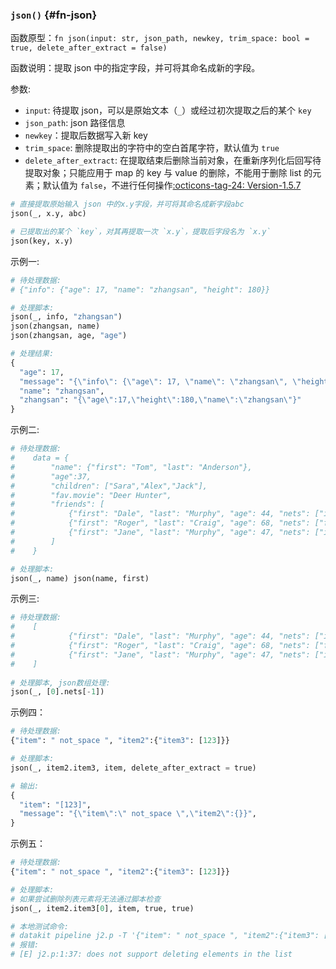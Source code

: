 ### `json()` {#fn-json}

函数原型：`fn json(input: str, json_path, newkey, trim_space: bool = true, delete_after_extract = false)`

函数说明：提取 json 中的指定字段，并可将其命名成新的字段。

参数:

- `input`: 待提取 json，可以是原始文本（`_`）或经过初次提取之后的某个 `key`
- `json_path`: json 路径信息
- `newkey`：提取后数据写入新 key
- `trim_space`: 删除提取出的字符中的空白首尾字符，默认值为 `true`
- `delete_after_extract`: 在提取结束后删除当前对象，在重新序列化后回写待提取对象；只能应用于 map 的 key 与 value 的删除，不能用于删除 list 的元素；默认值为 `false`，不进行任何操作[:octicons-tag-24: Version-1.5.7](../changelog.md#cl-1.5.7)

```python
# 直接提取原始输入 json 中的x.y字段，并可将其命名成新字段abc
json(_, x.y, abc)

# 已提取出的某个 `key`，对其再提取一次 `x.y`，提取后字段名为 `x.y`
json(key, x.y) 
```

示例一:

```python
# 待处理数据: 
# {"info": {"age": 17, "name": "zhangsan", "height": 180}}

# 处理脚本:
json(_, info, "zhangsan")
json(zhangsan, name)
json(zhangsan, age, "age")

# 处理结果:
{
  "age": 17,
  "message": "{\"info\": {\"age\": 17, \"name\": \"zhangsan\", \"height\": 180}}",
  "name": "zhangsan",
  "zhangsan": "{\"age\":17,\"height\":180,\"name\":\"zhangsan\"}"
}
```

示例二:

```python
# 待处理数据:
#    data = {
#        "name": {"first": "Tom", "last": "Anderson"},
#        "age":37,
#        "children": ["Sara","Alex","Jack"],
#        "fav.movie": "Deer Hunter",
#        "friends": [
#            {"first": "Dale", "last": "Murphy", "age": 44, "nets": ["ig", "fb", "tw"]},
#            {"first": "Roger", "last": "Craig", "age": 68, "nets": ["fb", "tw"]},
#            {"first": "Jane", "last": "Murphy", "age": 47, "nets": ["ig", "tw"]}
#        ]
#    }

# 处理脚本:
json(_, name) json(name, first)
```

示例三:

```python
# 待处理数据:
#    [
#            {"first": "Dale", "last": "Murphy", "age": 44, "nets": ["ig", "fb", "tw"]},
#            {"first": "Roger", "last": "Craig", "age": 68, "nets": ["fb", "tw"]},
#            {"first": "Jane", "last": "Murphy", "age": 47, "nets": ["ig", "tw"]}
#    ]
    
# 处理脚本, json数组处理:
json(_, [0].nets[-1])
```

示例四：

```python
# 待处理数据:
{"item": " not_space ", "item2":{"item3": [123]}}

# 处理脚本:
json(_, item2.item3, item, delete_after_extract = true)

# 输出:
{
  "item": "[123]",
  "message": "{\"item\":\" not_space \",\"item2\":{}}",
}
```


示例五：

```python
# 待处理数据:
{"item": " not_space ", "item2":{"item3": [123]}}

# 处理脚本:
# 如果尝试删除列表元素将无法通过脚本检查
json(_, item2.item3[0], item, true, true)

# 本地测试命令:
# datakit pipeline j2.p -T '{"item": " not_space ", "item2":{"item3": [123]}}'
# 报错:
# [E] j2.p:1:37: does not support deleting elements in the list
```
